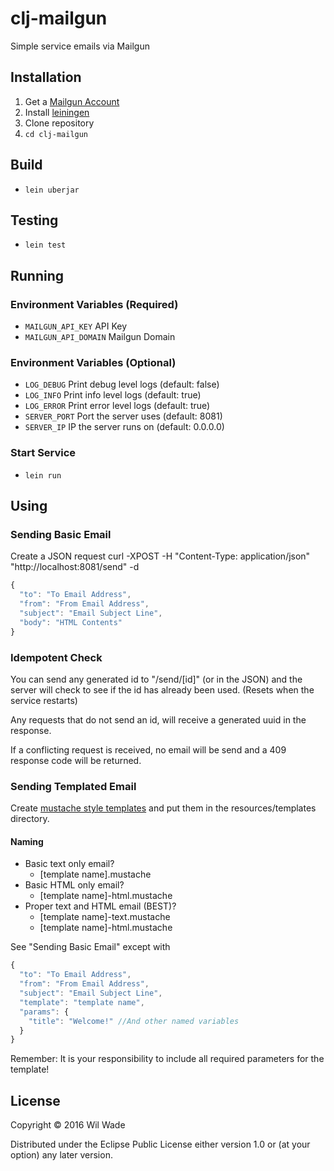 # clj-mailgun

Simple service emails via Mailgun

## Installation

1. Get a [Mailgun Account](http://www.mailgun.com)
2. Install [leiningen](http://leiningen.org)
3. Clone repository
4. `cd clj-mailgun`

## Build

- `lein uberjar`

## Testing

- `lein test`

## Running

### Environment Variables (Required)
- `MAILGUN_API_KEY` API Key
- `MAILGUN_API_DOMAIN` Mailgun Domain

### Environment Variables (Optional)
- `LOG_DEBUG` Print debug level logs (default: false)
- `LOG_INFO` Print info level logs (default: true)
- `LOG_ERROR` Print error level logs (default: true)
- `SERVER_PORT` Port the server uses (default: 8081)
- `SERVER_IP` IP the server runs on (default: 0.0.0.0)

### Start Service

- `lein run`

## Using

### Sending Basic Email
Create a JSON request
curl -XPOST -H "Content-Type: application/json" "http://localhost:8081/send" -d
```javascript
{
  "to": "To Email Address",
  "from": "From Email Address",
  "subject": "Email Subject Line",
  "body": "HTML Contents"
}
```

### Idempotent Check
You can send any generated id to "/send/[id]" (or in the JSON) and the server will check to see if the id has already been used. (Resets when the service restarts)

Any requests that do not send an id, will receive a generated uuid in the response.

If a conflicting request is received, no email will be send and a 409 response code will be returned.

### Sending Templated Email
Create [mustache style templates](https://mustache.github.io/) and put them in the resources/templates directory.
#### Naming
- Basic text only email?
  - [template name].mustache
- Basic HTML only email?
  - [template name]-html.mustache
- Proper text and HTML email (BEST)?
  - [template name]-text.mustache
  - [template name]-html.mustache

See "Sending Basic Email" except with
```javascript
{
  "to": "To Email Address",
  "from": "From Email Address",
  "subject": "Email Subject Line",
  "template": "template name",
  "params": {
    "title": "Welcome!" //And other named variables
  }
}
```

Remember: It is your responsibility to include all required parameters for the template!

## License

Copyright © 2016 Wil Wade

Distributed under the Eclipse Public License either version 1.0 or (at
your option) any later version.
